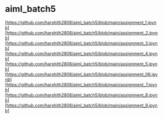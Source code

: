 # aiml_batch5
[https://github.com/harshith2808/aiml_batch5/blob/main/assignment_1.ipynb]
[https://github.com/harshith2808/aiml_batch5/blob/main/assignment_2.ipynb]
[https://github.com/harshith2808/aiml_batch5/blob/main/assignment_3.ipynb]
[https://github.com/harshith2808/aiml_batch5/blob/main/assignment_4.ipynb]
[https://github.com/harshith2808/aiml_batch5/blob/main/assignment_5.ipynb]
[https://github.com/harshith2808/aiml_batch5/blob/main/assignment_06.ipynb]
[https://github.com/harshith2808/aiml_batch5/blob/main/assignment_7.ipynb]
[https://github.com/harshith2808/aiml_batch5/blob/main/assignment_8.ipynb]
[https://github.com/harshith2808/aiml_batch5/blob/main/assignment_9.ipynb]
